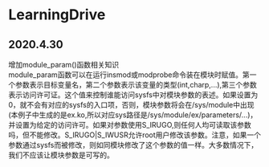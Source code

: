 # LearningDrive
 
## 2020.4.30
增加module_param()函数相关知识  
module_param函数可以在运行insmod或modprobe命令装在模块时赋值。第一个参数表示目标变量名，第二个参数表示该变量的类型(int,charp,...),第三个参数表示访问许可证。这个值来控制谁能访问sysfs中对模块参数的表述。如果设置为0，就不会有对应的sysfs的入口项，否则，模块参数将会在/sys/module中出现(本例子中生成的是ex.ko,所以对应sys路径是/sys/module/ex/parameters/...)，并设置为给定的访问许可。如果对参数使用S_IRUGO,则任何人均可读取该参数吗，但不能修改。S_IRUGO|S_IWUSR允许root用户修改该参数。注意，如果一个参数通过sysfs而被修改，则如同模块修改了这个参数的值一样。大多数情况下，我们不应该让模块参数是可写的。
